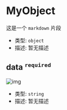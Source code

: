 # MyObject

这是一个 `markdown` 片段

*   类型: `object`
*   描述: 暂无描述

## data <sup>`required`</sup>

![img](../assets/data.svg)

*   类型: `string`
*   描述: 暂无描述
